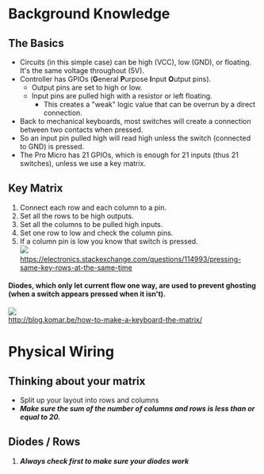 # Background Knowledge
## The Basics
* Circuits (in this simple case) can be high (VCC), low (GND), or floating. It's the same voltage throughout (5V).
* Controller has GPIOs (**G**eneral **P**urpose **I**nput **O**utput pins).
   * Output pins are set to high or low.
   * Input pins are pulled high with a resistor or left floating.
      * This creates a "weak" logic value that can be overrun by a direct connection.
* Back to mechanical keyboards, most switches will create a connection between two contacts when pressed.
* So an input pin pulled high will read high unless the switch (connected to GND) is pressed.
* The Pro Micro has 21 GPIOs, which is enough for 21 inputs (thus 21 switches), unless we use a key matrix.
## Key Matrix
1. Connect each row and each column to a pin.
2. Set all the rows to be high outputs.
3. Set all the columns to be pulled high inputs.
4. Set one row to low and check the column pins.
5. If a column pin is low you know that switch is pressed.   
![](https://i.stack.imgur.com/No6u5.gif)   
https://electronics.stackexchange.com/questions/114993/pressing-same-key-rows-at-the-same-time   
#### Diodes, which only let current flow one way, are used to prevent ghosting (when a switch appears pressed when it isn't).   
![](http://blog.komar.be/wp-content/uploads/2013/09/e.png)   
http://blog.komar.be/how-to-make-a-keyboard-the-matrix/
# Physical Wiring
## Thinking about your matrix
* Split up your layout into rows and columns
* ***Make sure the sum of the number of columns and rows is less than or equal to 20.***
## Diodes / Rows
1. ***Always check first to make sure your diodes work***